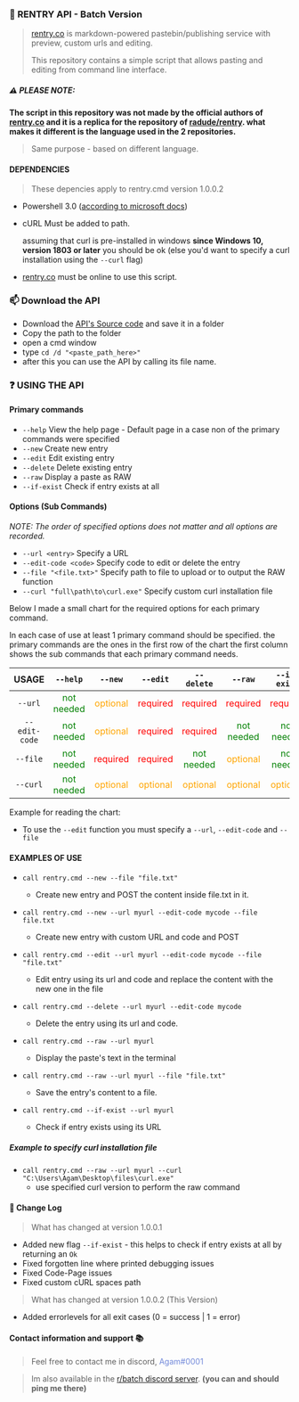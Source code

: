 ### 🧾 RENTRY API - Batch Version
> [rentry.co](https://rentry.co/) is markdown-powered pastebin/publishing service with preview, custom urls and editing.
>
> This repository contains a simple script that allows pasting and editing from command line interface.

##### ⚠️ PLEASE NOTE:
**The script in this repository was not made by the official authors of [rentry.co](https://rentry.co/) and it is a replica for the repository of [radude/rentry](https://github.com/radude/rentry). what makes it different is the language used in the 2 repositories.**
> Same purpose - based on different language.

#### DEPENDENCIES
> These depencies apply to rentry.cmd version 1.0.0.2
- Powershell 3.0 ([according to microsoft docs](https://docs.microsoft.com/en-us/powershell/module/microsoft.powershell.utility/convertfrom-json?view=powershell-7.2#:~:text=See%20other%20examples%20below.,cmdlet%20supports%20JSON%20with%20comments.))
- cURL Must be added to path.

    assuming that curl is pre-installed in windows **since Windows 10, version 1803 or later** you should be ok (else you'd want to specify a curl installation using the `--curl` flag)
- [rentry.co](https://rentry.co/) must be online to use this script.

### 📫 Download the API
- Download the [API's Source code](https://github.com/agamsol/rentry/blob/main/rentry.cmd) and save it in a folder
- Copy the path to the folder
- open a cmd window
- type `cd /d "<paste_path_here>"`
- after this you can use the API by calling its file name.

### ❓ USING THE API
#### Primary commands
- `--help`     View the help page - Default page in a case non of the primary commands were specified
- `--new`      Create new entry
- `--edit`     Edit existing entry
- `--delete`   Delete existing entry
- `--raw`      Display a paste as RAW
- `--if-exist` Check if entry exists at all

#### Options (Sub Commands)
_NOTE: The order of specified options does not matter and all options are recorded._
-  `--url <entry>`                    Specify a URL
-  `--edit-code <code>`               Specify code to edit or delete the entry
-  `--file "<file.txt>"`              Specify path to file to upload or to output the RAW function
-  `--curl "full\path\to\curl.exe"`   Specify custom curl installation file

Below I made a small chart for the required options for each primary command.

In each case of use at least 1 primary command should be specified.
the primary commands are the ones in the first row of the chart
the first column shows the sub commands that each primary command needs.

USAGE | `--help` | `--new` | `--edit` | `--delete` | ``--raw`` | `--if-exist` |
:----: | :------: | :---: |:----: | :------: | :---: | :--: |
`--url`   | <span style="color:green">not needed</span> | <span style="color:orange">optional</span> | <span style="color:red">required</span> | <span style="color:red">required</span> | <span style="color:red">required</span> | <span style="color:red">required</span> |
`--edit-code` | <span style="color:green">not needed</span>  | <span style="color:orange">optional</span> | <span style="color:red">required</span> | <span style="color:red">required</span> | <span style="color:green">not needed</span> | <span style="color:green">not needed</span> |
`--file`   | <span style="color:green">not needed</span>  | <span style="color:red">required</span> | <span style="color:red">required</span> | <span style="color:green">not needed</span> | <span style="color:orange">optional</span> | <span style="color:green">not needed</span> |
`--curl`   | <span style="color:green">not needed</span>  | <span style="color:orange">optional</span> | <span style="color:orange">optional</span> | <span style="color:orange">optional</span> | <span style="color:orange">optional</span> | <span style="color:orange">optional</span> |

Example for reading the chart:
- To use the `--edit` function you must specify a `--url`, `--edit-code` and `--file`

#### EXAMPLES OF USE
- `call rentry.cmd --new --file "file.txt"`
    - Create new entry and POST the content inside file.txt in it.

- `call rentry.cmd --new --url myurl --edit-code mycode --file file.txt`
    - Create new entry with custom URL and code and POST

- `call rentry.cmd --edit --url myurl --edit-code mycode --file "file.txt"`
    - Edit entry using its url and code and replace the content with the new one in the file

- `call rentry.cmd --delete --url myurl --edit-code mycode`
    - Delete the entry using its url and code.

- `call rentry.cmd --raw --url myurl`
    - Display the paste's text in the terminal

- `call rentry.cmd --raw --url myurl --file "file.txt"`
    - Save the entry's content to a file.

- `call rentry.cmd --if-exist --url myurl`
    - Check if entry exists using its URL

##### Example to specify curl installation file
- `call rentry.cmd --raw --url myurl --curl "C:\Users\Agam\Desktop\files\curl.exe"`
    - use specified curl version to perform the raw command

#### 📝 Change Log
> What has changed at version 1.0.0.1
- Added new flag `--if-exist` - this helps to check if entry exists at all by returning an `Ok`
- Fixed forgotten line where printed debugging issues
- Fixed Code-Page issues
- Fixed custom cURL spaces path

> What has changed at version 1.0.0.2 (This Version)
- Added errorlevels for all exit cases (0 = success | 1 = error)

#### Contact information and support 📚
> Feel free to contact me in discord, <span style="color:#7289DA">Agam#0001</span>

> Im also available in the [r/batch discord server](https://discord.gg/gPMcxXZjkb). **(you can and should ping me there)**
